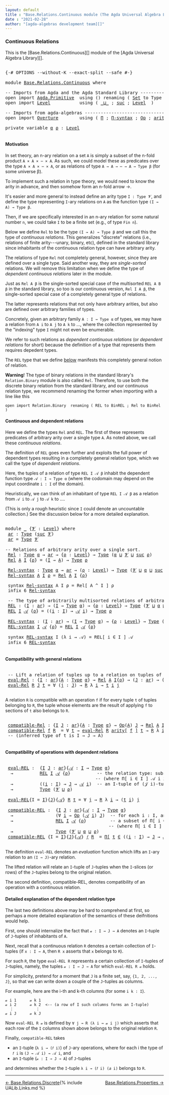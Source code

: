 ```yaml
---
layout: default
title : "Base.Relations.Continuous module (The Agda Universal Algebra Library)"
date : "2021-02-28"
author: "[agda-algebras development team][]"
---
```


### <a id="continuous-relations">Continuous Relations</a>

This is the [Base.Relations.Continuous][] module of the [Agda Universal Algebra Library][].

<pre class="Agda">

<a id="337" class="Symbol">{-#</a> <a id="341" class="Keyword">OPTIONS</a> <a id="349" class="Pragma">--without-K</a> <a id="361" class="Pragma">--exact-split</a> <a id="375" class="Pragma">--safe</a> <a id="382" class="Symbol">#-}</a>

<a id="387" class="Keyword">module</a> <a id="394" href="Base.Relations.Continuous.html" class="Module">Base.Relations.Continuous</a> <a id="420" class="Keyword">where</a>

<a id="427" class="Comment">-- Imports from Agda and the Agda Standard Library -------------------------------</a>
<a id="510" class="Keyword">open</a> <a id="515" class="Keyword">import</a> <a id="522" href="Agda.Primitive.html" class="Module">Agda.Primitive</a>  <a id="538" class="Keyword">using</a> <a id="544" class="Symbol">()</a> <a id="547" class="Keyword">renaming</a> <a id="556" class="Symbol">(</a> <a id="558" href="Agda.Primitive.html#326" class="Primitive">Set</a> <a id="562" class="Symbol">to</a> <a id="565" class="Primitive">Type</a> <a id="570" class="Symbol">)</a>
<a id="572" class="Keyword">open</a> <a id="577" class="Keyword">import</a> <a id="584" href="Level.html" class="Module">Level</a>           <a id="600" class="Keyword">using</a> <a id="606" class="Symbol">(</a> <a id="608" href="Agda.Primitive.html#810" class="Primitive Operator">_⊔_</a> <a id="612" class="Symbol">;</a> <a id="614" href="Agda.Primitive.html#780" class="Primitive">suc</a> <a id="618" class="Symbol">;</a> <a id="620" href="Agda.Primitive.html#597" class="Postulate">Level</a>  <a id="627" class="Symbol">)</a>

<a id="630" class="Comment">-- Imports from agda-algebras ----------------------------------------------------</a>
<a id="713" class="Keyword">open</a> <a id="718" class="Keyword">import</a> <a id="725" href="Overture.html" class="Module">Overture</a>        <a id="741" class="Keyword">using</a> <a id="747" class="Symbol">(</a> <a id="749" href="Overture.Basic.html#5932" class="Function">Π</a> <a id="751" class="Symbol">;</a> <a id="753" href="Overture.Basic.html#6012" class="Function">Π-syntax</a> <a id="762" class="Symbol">;</a> <a id="764" href="Overture.Operations.html#1235" class="Function">Op</a> <a id="767" class="Symbol">;</a> <a id="769" href="Overture.Operations.html#1672" class="Function Operator">arity[_]</a> <a id="778" class="Symbol">)</a>

<a id="781" class="Keyword">private</a> <a id="789" class="Keyword">variable</a> <a id="798" href="Base.Relations.Continuous.html#798" class="Generalizable">α</a> <a id="800" href="Base.Relations.Continuous.html#800" class="Generalizable">ρ</a> <a id="802" class="Symbol">:</a> <a id="804" href="Agda.Primitive.html#597" class="Postulate">Level</a>

</pre>

#### <a id="motivation">Motivation</a>

In set theory, an n-ary relation on a set `A` is simply a subset of the n-fold product `A × A × ⋯ × A`.  As such, we could model these as predicates over the type `A × A × ⋯ × A`, or as relations of type `A → A → ⋯ → A → Type β` (for some universe β).

To implement such a relation in type theory, we would need to know the arity in advance, and then somehow form an n-fold arrow →.

It's easier and more general to instead define an arity type `I : Type 𝓥`, and define the type representing `I`-ary relations on `A` as the function type `(I → A) → Type β`.

Then, if we are specifically interested in an n-ary relation for some natural number `n`, we could take `I` to be a finite set (e.g., of type `Fin n`).

Below we define `Rel` to be the type `(I → A) → Type β` and we call this the type of *continuous relations*.  This generalizes "discrete" relations (i.e., relations of finite arity---unary, binary, etc), defined in the standard library since inhabitants of the continuous relation type can have arbitrary arity.

The relations of type `Rel` not completely general, however, since they are defined over a single type. Said another way, they are *single-sorted* relations. We will remove this limitation when we define the type of *dependent continuous relations* later in the module.

Just as `Rel A β` is the single-sorted special case of the multisorted `REL A B β` in the standard library, so too is our continuous version, `Rel I A β`, the single-sorted special case of a completely general type of relations.

The latter represents relations that not only have arbitrary arities, but also are defined over arbitrary families of types.

Concretely, given an arbitrary family `A : I → Type α` of types, we may have a relation from `A i` to `A j` to `A k` to …, where the collection represented by the "indexing" type `I` might not even be enumerable.

We refer to such relations as *dependent continuous relations* (or *dependent relations* for short) because the definition of a type that represents them requires depedent types.

The `REL` type that we define [below](Base.Relations.Continuous.html#dependent-relations) manifests this completely general notion of relation.

**Warning**! The type of binary relations in the standard library's `Relation.Binary` module is also called `Rel`.  Therefore, to use both the discrete binary relation from the standard library, and our continuous relation type, we recommend renaming the former when importing with a line like this

`open import Relation.Binary  renaming ( REL to BinREL ; Rel to BinRel )`


#### <a id="continuous-and-dependent-relations">Continuous and dependent relations</a>

Here we define the types `Rel` and `REL`. The first of these represents predicates of arbitrary arity over a single type `A`. As noted above, we call these *continuous relations*.

The definition of `REL` goes even further and exploits the full power of dependent types resulting in a completely general relation type, which we call the type of *dependent relations*.

Here, the tuples of a relation of type `REL I 𝒜 β` inhabit the dependent function type `𝒜 : I → Type α` (where the codomain may depend on the input coordinate `i : I` of the domain).

Heuristically, we can think of an inhabitant of type `REL I 𝒜 β` as a relation from `𝒜 i` to `𝒜 j` to `𝒜 k` to ….

(This is only a rough heuristic since `I` could denote an uncountable collection.)  See the discussion below for a more detailed explanation.

<pre class="Agda">

<a id="4343" class="Keyword">module</a> <a id="4350" href="Base.Relations.Continuous.html#4350" class="Module">_</a> <a id="4352" class="Symbol">{</a><a id="4353" href="Base.Relations.Continuous.html#4353" class="Bound">𝓥</a> <a id="4355" class="Symbol">:</a> <a id="4357" href="Agda.Primitive.html#597" class="Postulate">Level</a><a id="4362" class="Symbol">}</a> <a id="4364" class="Keyword">where</a>
 <a id="4371" href="Base.Relations.Continuous.html#4371" class="Function">ar</a> <a id="4374" class="Symbol">:</a> <a id="4376" href="Base.Relations.Continuous.html#565" class="Primitive">Type</a> <a id="4381" class="Symbol">(</a><a id="4382" href="Agda.Primitive.html#780" class="Primitive">suc</a> <a id="4386" href="Base.Relations.Continuous.html#4353" class="Bound">𝓥</a><a id="4387" class="Symbol">)</a>
 <a id="4390" href="Base.Relations.Continuous.html#4371" class="Function">ar</a> <a id="4393" class="Symbol">=</a> <a id="4395" href="Base.Relations.Continuous.html#565" class="Primitive">Type</a> <a id="4400" href="Base.Relations.Continuous.html#4353" class="Bound">𝓥</a>

<a id="4403" class="Comment">-- Relations of arbitrary arity over a single sort.</a>
 <a id="4456" href="Base.Relations.Continuous.html#4456" class="Function">Rel</a> <a id="4460" class="Symbol">:</a> <a id="4462" href="Base.Relations.Continuous.html#565" class="Primitive">Type</a> <a id="4467" href="Base.Relations.Continuous.html#798" class="Generalizable">α</a> <a id="4469" class="Symbol">→</a> <a id="4471" href="Base.Relations.Continuous.html#4371" class="Function">ar</a> <a id="4474" class="Symbol">→</a> <a id="4476" class="Symbol">{</a><a id="4477" href="Base.Relations.Continuous.html#4477" class="Bound">ρ</a> <a id="4479" class="Symbol">:</a> <a id="4481" href="Agda.Primitive.html#597" class="Postulate">Level</a><a id="4486" class="Symbol">}</a> <a id="4488" class="Symbol">→</a> <a id="4490" href="Base.Relations.Continuous.html#565" class="Primitive">Type</a> <a id="4495" class="Symbol">(</a><a id="4496" href="Base.Relations.Continuous.html#798" class="Generalizable">α</a> <a id="4498" href="Agda.Primitive.html#810" class="Primitive Operator">⊔</a> <a id="4500" href="Base.Relations.Continuous.html#4353" class="Bound">𝓥</a> <a id="4502" href="Agda.Primitive.html#810" class="Primitive Operator">⊔</a> <a id="4504" href="Agda.Primitive.html#780" class="Primitive">suc</a> <a id="4508" href="Base.Relations.Continuous.html#4477" class="Bound">ρ</a><a id="4509" class="Symbol">)</a>
 <a id="4512" href="Base.Relations.Continuous.html#4456" class="Function">Rel</a> <a id="4516" href="Base.Relations.Continuous.html#4516" class="Bound">A</a> <a id="4518" href="Base.Relations.Continuous.html#4518" class="Bound">I</a> <a id="4520" class="Symbol">{</a><a id="4521" href="Base.Relations.Continuous.html#4521" class="Bound">ρ</a><a id="4522" class="Symbol">}</a> <a id="4524" class="Symbol">=</a> <a id="4526" class="Symbol">(</a><a id="4527" href="Base.Relations.Continuous.html#4518" class="Bound">I</a> <a id="4529" class="Symbol">→</a> <a id="4531" href="Base.Relations.Continuous.html#4516" class="Bound">A</a><a id="4532" class="Symbol">)</a> <a id="4534" class="Symbol">→</a> <a id="4536" href="Base.Relations.Continuous.html#565" class="Primitive">Type</a> <a id="4541" href="Base.Relations.Continuous.html#4521" class="Bound">ρ</a>

 <a id="4545" href="Base.Relations.Continuous.html#4545" class="Function">Rel-syntax</a> <a id="4556" class="Symbol">:</a> <a id="4558" href="Base.Relations.Continuous.html#565" class="Primitive">Type</a> <a id="4563" href="Base.Relations.Continuous.html#798" class="Generalizable">α</a> <a id="4565" class="Symbol">→</a> <a id="4567" href="Base.Relations.Continuous.html#4371" class="Function">ar</a> <a id="4570" class="Symbol">→</a> <a id="4572" class="Symbol">(</a><a id="4573" href="Base.Relations.Continuous.html#4573" class="Bound">ρ</a> <a id="4575" class="Symbol">:</a> <a id="4577" href="Agda.Primitive.html#597" class="Postulate">Level</a><a id="4582" class="Symbol">)</a> <a id="4584" class="Symbol">→</a> <a id="4586" href="Base.Relations.Continuous.html#565" class="Primitive">Type</a> <a id="4591" class="Symbol">(</a><a id="4592" href="Base.Relations.Continuous.html#4353" class="Bound">𝓥</a> <a id="4594" href="Agda.Primitive.html#810" class="Primitive Operator">⊔</a> <a id="4596" href="Base.Relations.Continuous.html#798" class="Generalizable">α</a> <a id="4598" href="Agda.Primitive.html#810" class="Primitive Operator">⊔</a> <a id="4600" href="Agda.Primitive.html#780" class="Primitive">suc</a> <a id="4604" href="Base.Relations.Continuous.html#4573" class="Bound">ρ</a><a id="4605" class="Symbol">)</a>
 <a id="4608" href="Base.Relations.Continuous.html#4545" class="Function">Rel-syntax</a> <a id="4619" href="Base.Relations.Continuous.html#4619" class="Bound">A</a> <a id="4621" href="Base.Relations.Continuous.html#4621" class="Bound">I</a> <a id="4623" href="Base.Relations.Continuous.html#4623" class="Bound">ρ</a> <a id="4625" class="Symbol">=</a> <a id="4627" href="Base.Relations.Continuous.html#4456" class="Function">Rel</a> <a id="4631" href="Base.Relations.Continuous.html#4619" class="Bound">A</a> <a id="4633" href="Base.Relations.Continuous.html#4621" class="Bound">I</a> <a id="4635" class="Symbol">{</a><a id="4636" href="Base.Relations.Continuous.html#4623" class="Bound">ρ</a><a id="4637" class="Symbol">}</a>

 <a id="4641" class="Keyword">syntax</a> <a id="4648" href="Base.Relations.Continuous.html#4545" class="Function">Rel-syntax</a> <a id="4659" class="Bound">A</a> <a id="4661" class="Bound">I</a> <a id="4663" class="Bound">ρ</a> <a id="4665" class="Symbol">=</a> <a id="4667" class="Function">Rel[</a> <a id="4672" class="Bound">A</a> <a id="4674" class="Function">^</a> <a id="4676" class="Bound">I</a> <a id="4678" class="Function">]</a> <a id="4680" class="Bound">ρ</a>
 <a id="4683" class="Keyword">infix</a> <a id="4689" class="Number">6</a> <a id="4691" href="Base.Relations.Continuous.html#4545" class="Function">Rel-syntax</a>

 <a id="4704" class="Comment">-- The type of arbitrarily multisorted relations of arbitrary arity</a>
 <a id="4773" href="Base.Relations.Continuous.html#4773" class="Function">REL</a> <a id="4777" class="Symbol">:</a> <a id="4779" class="Symbol">(</a><a id="4780" href="Base.Relations.Continuous.html#4780" class="Bound">I</a> <a id="4782" class="Symbol">:</a> <a id="4784" href="Base.Relations.Continuous.html#4371" class="Function">ar</a><a id="4786" class="Symbol">)</a> <a id="4788" class="Symbol">→</a> <a id="4790" class="Symbol">(</a><a id="4791" href="Base.Relations.Continuous.html#4780" class="Bound">I</a> <a id="4793" class="Symbol">→</a> <a id="4795" href="Base.Relations.Continuous.html#565" class="Primitive">Type</a> <a id="4800" href="Base.Relations.Continuous.html#798" class="Generalizable">α</a><a id="4801" class="Symbol">)</a> <a id="4803" class="Symbol">→</a> <a id="4805" class="Symbol">{</a><a id="4806" href="Base.Relations.Continuous.html#4806" class="Bound">ρ</a> <a id="4808" class="Symbol">:</a> <a id="4810" href="Agda.Primitive.html#597" class="Postulate">Level</a><a id="4815" class="Symbol">}</a> <a id="4817" class="Symbol">→</a> <a id="4819" href="Base.Relations.Continuous.html#565" class="Primitive">Type</a> <a id="4824" class="Symbol">(</a><a id="4825" href="Base.Relations.Continuous.html#4353" class="Bound">𝓥</a> <a id="4827" href="Agda.Primitive.html#810" class="Primitive Operator">⊔</a> <a id="4829" href="Base.Relations.Continuous.html#798" class="Generalizable">α</a> <a id="4831" href="Agda.Primitive.html#810" class="Primitive Operator">⊔</a> <a id="4833" href="Agda.Primitive.html#780" class="Primitive">suc</a> <a id="4837" href="Base.Relations.Continuous.html#4806" class="Bound">ρ</a><a id="4838" class="Symbol">)</a>
 <a id="4841" href="Base.Relations.Continuous.html#4773" class="Function">REL</a> <a id="4845" href="Base.Relations.Continuous.html#4845" class="Bound">I</a> <a id="4847" href="Base.Relations.Continuous.html#4847" class="Bound">𝒜</a> <a id="4849" class="Symbol">{</a><a id="4850" href="Base.Relations.Continuous.html#4850" class="Bound">ρ</a><a id="4851" class="Symbol">}</a> <a id="4853" class="Symbol">=</a> <a id="4855" class="Symbol">((</a><a id="4857" href="Base.Relations.Continuous.html#4857" class="Bound">i</a> <a id="4859" class="Symbol">:</a> <a id="4861" href="Base.Relations.Continuous.html#4845" class="Bound">I</a><a id="4862" class="Symbol">)</a> <a id="4864" class="Symbol">→</a> <a id="4866" href="Base.Relations.Continuous.html#4847" class="Bound">𝒜</a> <a id="4868" href="Base.Relations.Continuous.html#4857" class="Bound">i</a><a id="4869" class="Symbol">)</a> <a id="4871" class="Symbol">→</a> <a id="4873" href="Base.Relations.Continuous.html#565" class="Primitive">Type</a> <a id="4878" href="Base.Relations.Continuous.html#4850" class="Bound">ρ</a>

 <a id="4882" href="Base.Relations.Continuous.html#4882" class="Function">REL-syntax</a> <a id="4893" class="Symbol">:</a> <a id="4895" class="Symbol">(</a><a id="4896" href="Base.Relations.Continuous.html#4896" class="Bound">I</a> <a id="4898" class="Symbol">:</a> <a id="4900" href="Base.Relations.Continuous.html#4371" class="Function">ar</a><a id="4902" class="Symbol">)</a> <a id="4904" class="Symbol">→</a> <a id="4906" class="Symbol">(</a><a id="4907" href="Base.Relations.Continuous.html#4896" class="Bound">I</a> <a id="4909" class="Symbol">→</a> <a id="4911" href="Base.Relations.Continuous.html#565" class="Primitive">Type</a> <a id="4916" href="Base.Relations.Continuous.html#798" class="Generalizable">α</a><a id="4917" class="Symbol">)</a> <a id="4919" class="Symbol">→</a> <a id="4921" class="Symbol">{</a><a id="4922" href="Base.Relations.Continuous.html#4922" class="Bound">ρ</a> <a id="4924" class="Symbol">:</a> <a id="4926" href="Agda.Primitive.html#597" class="Postulate">Level</a><a id="4931" class="Symbol">}</a> <a id="4933" class="Symbol">→</a> <a id="4935" href="Base.Relations.Continuous.html#565" class="Primitive">Type</a> <a id="4940" class="Symbol">(</a><a id="4941" href="Base.Relations.Continuous.html#4353" class="Bound">𝓥</a> <a id="4943" href="Agda.Primitive.html#810" class="Primitive Operator">⊔</a> <a id="4945" href="Base.Relations.Continuous.html#798" class="Generalizable">α</a> <a id="4947" href="Agda.Primitive.html#810" class="Primitive Operator">⊔</a> <a id="4949" href="Agda.Primitive.html#780" class="Primitive">suc</a> <a id="4953" href="Base.Relations.Continuous.html#4922" class="Bound">ρ</a><a id="4954" class="Symbol">)</a>
 <a id="4957" href="Base.Relations.Continuous.html#4882" class="Function">REL-syntax</a> <a id="4968" href="Base.Relations.Continuous.html#4968" class="Bound">I</a> <a id="4970" href="Base.Relations.Continuous.html#4970" class="Bound">𝒜</a> <a id="4972" class="Symbol">{</a><a id="4973" href="Base.Relations.Continuous.html#4973" class="Bound">ρ</a><a id="4974" class="Symbol">}</a> <a id="4976" class="Symbol">=</a> <a id="4978" href="Base.Relations.Continuous.html#4773" class="Function">REL</a> <a id="4982" href="Base.Relations.Continuous.html#4968" class="Bound">I</a> <a id="4984" href="Base.Relations.Continuous.html#4970" class="Bound">𝒜</a> <a id="4986" class="Symbol">{</a><a id="4987" href="Base.Relations.Continuous.html#4973" class="Bound">ρ</a><a id="4988" class="Symbol">}</a>

 <a id="4992" class="Keyword">syntax</a> <a id="4999" href="Base.Relations.Continuous.html#4882" class="Function">REL-syntax</a> <a id="5010" class="Bound">I</a> <a id="5012" class="Symbol">(λ</a> <a id="5015" class="Bound">i</a> <a id="5017" class="Symbol">→</a> <a id="5019" class="Bound">𝒜</a><a id="5020" class="Symbol">)</a> <a id="5022" class="Symbol">=</a> <a id="5024" class="Function">REL[</a> <a id="5029" class="Bound">i</a> <a id="5031" class="Function">∈</a> <a id="5033" class="Bound">I</a> <a id="5035" class="Function">]</a> <a id="5037" class="Bound">𝒜</a>
 <a id="5040" class="Keyword">infix</a> <a id="5046" class="Number">6</a> <a id="5048" href="Base.Relations.Continuous.html#4882" class="Function">REL-syntax</a>

</pre>

#### <a id="compatibility-with-general-relations">Compatibility with general relations</a>

<pre class="Agda">

 <a id="5179" class="Comment">-- Lift a relation of tuples up to a relation on tuples of tuples.</a>
 <a id="5247" href="Base.Relations.Continuous.html#5247" class="Function">eval-Rel</a> <a id="5256" class="Symbol">:</a> <a id="5258" class="Symbol">{</a><a id="5259" href="Base.Relations.Continuous.html#5259" class="Bound">I</a> <a id="5261" class="Symbol">:</a> <a id="5263" href="Base.Relations.Continuous.html#4371" class="Function">ar</a><a id="5265" class="Symbol">}{</a><a id="5267" href="Base.Relations.Continuous.html#5267" class="Bound">A</a> <a id="5269" class="Symbol">:</a> <a id="5271" href="Base.Relations.Continuous.html#565" class="Primitive">Type</a> <a id="5276" href="Base.Relations.Continuous.html#798" class="Generalizable">α</a><a id="5277" class="Symbol">}</a> <a id="5279" class="Symbol">→</a> <a id="5281" href="Base.Relations.Continuous.html#4456" class="Function">Rel</a> <a id="5285" href="Base.Relations.Continuous.html#5267" class="Bound">A</a> <a id="5287" href="Base.Relations.Continuous.html#5259" class="Bound">I</a><a id="5288" class="Symbol">{</a><a id="5289" href="Base.Relations.Continuous.html#800" class="Generalizable">ρ</a><a id="5290" class="Symbol">}</a> <a id="5292" class="Symbol">→</a> <a id="5294" class="Symbol">(</a><a id="5295" href="Base.Relations.Continuous.html#5295" class="Bound">J</a> <a id="5297" class="Symbol">:</a> <a id="5299" href="Base.Relations.Continuous.html#4371" class="Function">ar</a><a id="5301" class="Symbol">)</a> <a id="5303" class="Symbol">→</a> <a id="5305" class="Symbol">(</a><a id="5306" href="Base.Relations.Continuous.html#5259" class="Bound">I</a> <a id="5308" class="Symbol">→</a> <a id="5310" href="Base.Relations.Continuous.html#5295" class="Bound">J</a> <a id="5312" class="Symbol">→</a> <a id="5314" href="Base.Relations.Continuous.html#5267" class="Bound">A</a><a id="5315" class="Symbol">)</a> <a id="5317" class="Symbol">→</a> <a id="5319" href="Base.Relations.Continuous.html#565" class="Primitive">Type</a> <a id="5324" class="Symbol">(</a><a id="5325" href="Base.Relations.Continuous.html#4353" class="Bound">𝓥</a> <a id="5327" href="Agda.Primitive.html#810" class="Primitive Operator">⊔</a> <a id="5329" href="Base.Relations.Continuous.html#800" class="Generalizable">ρ</a><a id="5330" class="Symbol">)</a>
 <a id="5333" href="Base.Relations.Continuous.html#5247" class="Function">eval-Rel</a> <a id="5342" href="Base.Relations.Continuous.html#5342" class="Bound">R</a> <a id="5344" href="Base.Relations.Continuous.html#5344" class="Bound">J</a> <a id="5346" href="Base.Relations.Continuous.html#5346" class="Bound">t</a> <a id="5348" class="Symbol">=</a> <a id="5350" class="Symbol">∀</a> <a id="5352" class="Symbol">(</a><a id="5353" href="Base.Relations.Continuous.html#5353" class="Bound">j</a> <a id="5355" class="Symbol">:</a> <a id="5357" href="Base.Relations.Continuous.html#5344" class="Bound">J</a><a id="5358" class="Symbol">)</a> <a id="5360" class="Symbol">→</a> <a id="5362" href="Base.Relations.Continuous.html#5342" class="Bound">R</a> <a id="5364" class="Symbol">λ</a> <a id="5366" href="Base.Relations.Continuous.html#5366" class="Bound">i</a> <a id="5368" class="Symbol">→</a> <a id="5370" href="Base.Relations.Continuous.html#5346" class="Bound">t</a> <a id="5372" href="Base.Relations.Continuous.html#5366" class="Bound">i</a> <a id="5374" href="Base.Relations.Continuous.html#5353" class="Bound">j</a>

</pre>

A relation `R` is compatible with an operation `f` if for every tuple `t` of tuples
belonging to `R`, the tuple whose elements are the result of applying `f` to
sections of `t` also belongs to `R`.

<pre class="Agda">

 <a id="5603" href="Base.Relations.Continuous.html#5603" class="Function">compatible-Rel</a> <a id="5618" class="Symbol">:</a> <a id="5620" class="Symbol">{</a><a id="5621" href="Base.Relations.Continuous.html#5621" class="Bound">I</a> <a id="5623" href="Base.Relations.Continuous.html#5623" class="Bound">J</a> <a id="5625" class="Symbol">:</a> <a id="5627" href="Base.Relations.Continuous.html#4371" class="Function">ar</a><a id="5629" class="Symbol">}{</a><a id="5631" href="Base.Relations.Continuous.html#5631" class="Bound">A</a> <a id="5633" class="Symbol">:</a> <a id="5635" href="Base.Relations.Continuous.html#565" class="Primitive">Type</a> <a id="5640" href="Base.Relations.Continuous.html#798" class="Generalizable">α</a><a id="5641" class="Symbol">}</a> <a id="5643" class="Symbol">→</a> <a id="5645" href="Overture.Operations.html#1235" class="Function">Op</a><a id="5647" class="Symbol">(</a><a id="5648" href="Base.Relations.Continuous.html#5631" class="Bound">A</a><a id="5649" class="Symbol">)</a> <a id="5651" href="Base.Relations.Continuous.html#5623" class="Bound">J</a> <a id="5653" class="Symbol">→</a> <a id="5655" href="Base.Relations.Continuous.html#4456" class="Function">Rel</a> <a id="5659" href="Base.Relations.Continuous.html#5631" class="Bound">A</a> <a id="5661" href="Base.Relations.Continuous.html#5621" class="Bound">I</a><a id="5662" class="Symbol">{</a><a id="5663" href="Base.Relations.Continuous.html#800" class="Generalizable">ρ</a><a id="5664" class="Symbol">}</a> <a id="5666" class="Symbol">→</a> <a id="5668" href="Base.Relations.Continuous.html#565" class="Primitive">Type</a> <a id="5673" class="Symbol">(</a><a id="5674" href="Base.Relations.Continuous.html#4353" class="Bound">𝓥</a> <a id="5676" href="Agda.Primitive.html#810" class="Primitive Operator">⊔</a> <a id="5678" href="Base.Relations.Continuous.html#798" class="Generalizable">α</a> <a id="5680" href="Agda.Primitive.html#810" class="Primitive Operator">⊔</a> <a id="5682" href="Base.Relations.Continuous.html#800" class="Generalizable">ρ</a><a id="5683" class="Symbol">)</a>
 <a id="5686" href="Base.Relations.Continuous.html#5603" class="Function">compatible-Rel</a> <a id="5701" href="Base.Relations.Continuous.html#5701" class="Bound">f</a> <a id="5703" href="Base.Relations.Continuous.html#5703" class="Bound">R</a>  <a id="5706" class="Symbol">=</a> <a id="5708" class="Symbol">∀</a> <a id="5710" href="Base.Relations.Continuous.html#5710" class="Bound">t</a> <a id="5712" class="Symbol">→</a> <a id="5714" href="Base.Relations.Continuous.html#5247" class="Function">eval-Rel</a> <a id="5723" href="Base.Relations.Continuous.html#5703" class="Bound">R</a> <a id="5725" href="Overture.Operations.html#1672" class="Function Operator">arity[</a> <a id="5732" href="Base.Relations.Continuous.html#5701" class="Bound">f</a> <a id="5734" href="Overture.Operations.html#1672" class="Function Operator">]</a> <a id="5736" href="Base.Relations.Continuous.html#5710" class="Bound">t</a> <a id="5738" class="Symbol">→</a> <a id="5740" href="Base.Relations.Continuous.html#5703" class="Bound">R</a> <a id="5742" class="Symbol">λ</a> <a id="5744" href="Base.Relations.Continuous.html#5744" class="Bound">i</a> <a id="5746" class="Symbol">→</a> <a id="5748" href="Base.Relations.Continuous.html#5701" class="Bound">f</a> <a id="5750" class="Symbol">(</a><a id="5751" href="Base.Relations.Continuous.html#5710" class="Bound">t</a> <a id="5753" href="Base.Relations.Continuous.html#5744" class="Bound">i</a><a id="5754" class="Symbol">)</a>
 <a id="5757" class="Comment">-- (inferred type of t is I → J → A)</a>

</pre>


#### <a id="compatibility-of-operations-with-dependent-relations">Compatibility of operations with dependent relations</a>

<pre class="Agda">

 <a id="5947" href="Base.Relations.Continuous.html#5947" class="Function">eval-REL</a> <a id="5956" class="Symbol">:</a>  <a id="5959" class="Symbol">{</a><a id="5960" href="Base.Relations.Continuous.html#5960" class="Bound">I</a> <a id="5962" href="Base.Relations.Continuous.html#5962" class="Bound">J</a> <a id="5964" class="Symbol">:</a> <a id="5966" href="Base.Relations.Continuous.html#4371" class="Function">ar</a><a id="5968" class="Symbol">}{</a><a id="5970" href="Base.Relations.Continuous.html#5970" class="Bound">𝒜</a> <a id="5972" class="Symbol">:</a> <a id="5974" href="Base.Relations.Continuous.html#5960" class="Bound">I</a> <a id="5976" class="Symbol">→</a> <a id="5978" href="Base.Relations.Continuous.html#565" class="Primitive">Type</a> <a id="5983" href="Base.Relations.Continuous.html#798" class="Generalizable">α</a><a id="5984" class="Symbol">}</a>
  <a id="5988" class="Symbol">→</a>          <a id="5999" href="Base.Relations.Continuous.html#4773" class="Function">REL</a> <a id="6003" href="Base.Relations.Continuous.html#5960" class="Bound">I</a> <a id="6005" href="Base.Relations.Continuous.html#5970" class="Bound">𝒜</a> <a id="6007" class="Symbol">{</a><a id="6008" href="Base.Relations.Continuous.html#800" class="Generalizable">ρ</a><a id="6009" class="Symbol">}</a>          <a id="6020" class="Comment">-- the relation type: subsets of Π[ i ∈ I ] 𝒜 i</a>
                                  <a id="6102" class="Comment">-- (where Π[ i ∈ I ] 𝒜 i is a type of dependent functions or &quot;tuples&quot;)</a>
  <a id="6175" class="Symbol">→</a>          <a id="6186" class="Symbol">((</a><a id="6188" href="Base.Relations.Continuous.html#6188" class="Bound">i</a> <a id="6190" class="Symbol">:</a> <a id="6192" href="Base.Relations.Continuous.html#5960" class="Bound">I</a><a id="6193" class="Symbol">)</a> <a id="6195" class="Symbol">→</a> <a id="6197" href="Base.Relations.Continuous.html#5962" class="Bound">J</a> <a id="6199" class="Symbol">→</a> <a id="6201" href="Base.Relations.Continuous.html#5970" class="Bound">𝒜</a> <a id="6203" href="Base.Relations.Continuous.html#6188" class="Bound">i</a><a id="6204" class="Symbol">)</a>  <a id="6207" class="Comment">-- an I-tuple of (𝒥 i)-tuples</a>
  <a id="6239" class="Symbol">→</a>          <a id="6250" href="Base.Relations.Continuous.html#565" class="Primitive">Type</a> <a id="6255" class="Symbol">(</a><a id="6256" href="Base.Relations.Continuous.html#4353" class="Bound">𝓥</a> <a id="6258" href="Agda.Primitive.html#810" class="Primitive Operator">⊔</a> <a id="6260" href="Base.Relations.Continuous.html#800" class="Generalizable">ρ</a><a id="6261" class="Symbol">)</a>

 <a id="6265" href="Base.Relations.Continuous.html#5947" class="Function">eval-REL</a><a id="6273" class="Symbol">{</a><a id="6274" class="Argument">I</a> <a id="6276" class="Symbol">=</a> <a id="6278" href="Base.Relations.Continuous.html#6278" class="Bound">I</a><a id="6279" class="Symbol">}{</a><a id="6281" href="Base.Relations.Continuous.html#6281" class="Bound">J</a><a id="6282" class="Symbol">}{</a><a id="6284" href="Base.Relations.Continuous.html#6284" class="Bound">𝒜</a><a id="6285" class="Symbol">}</a> <a id="6287" href="Base.Relations.Continuous.html#6287" class="Bound">R</a> <a id="6289" href="Base.Relations.Continuous.html#6289" class="Bound">t</a> <a id="6291" class="Symbol">=</a> <a id="6293" class="Symbol">∀</a> <a id="6295" href="Base.Relations.Continuous.html#6295" class="Bound">j</a> <a id="6297" class="Symbol">→</a> <a id="6299" href="Base.Relations.Continuous.html#6287" class="Bound">R</a> <a id="6301" class="Symbol">λ</a> <a id="6303" href="Base.Relations.Continuous.html#6303" class="Bound">i</a> <a id="6305" class="Symbol">→</a> <a id="6307" class="Symbol">(</a><a id="6308" href="Base.Relations.Continuous.html#6289" class="Bound">t</a> <a id="6310" href="Base.Relations.Continuous.html#6303" class="Bound">i</a><a id="6311" class="Symbol">)</a> <a id="6313" href="Base.Relations.Continuous.html#6295" class="Bound">j</a>

 <a id="6317" href="Base.Relations.Continuous.html#6317" class="Function">compatible-REL</a> <a id="6332" class="Symbol">:</a>  <a id="6335" class="Symbol">{</a><a id="6336" href="Base.Relations.Continuous.html#6336" class="Bound">I</a> <a id="6338" href="Base.Relations.Continuous.html#6338" class="Bound">J</a> <a id="6340" class="Symbol">:</a> <a id="6342" href="Base.Relations.Continuous.html#4371" class="Function">ar</a><a id="6344" class="Symbol">}{</a><a id="6346" href="Base.Relations.Continuous.html#6346" class="Bound">𝒜</a> <a id="6348" class="Symbol">:</a> <a id="6350" href="Base.Relations.Continuous.html#6336" class="Bound">I</a> <a id="6352" class="Symbol">→</a> <a id="6354" href="Base.Relations.Continuous.html#565" class="Primitive">Type</a> <a id="6359" href="Base.Relations.Continuous.html#798" class="Generalizable">α</a><a id="6360" class="Symbol">}</a>
  <a id="6364" class="Symbol">→</a>                <a id="6381" class="Symbol">(∀</a> <a id="6384" href="Base.Relations.Continuous.html#6384" class="Bound">i</a> <a id="6386" class="Symbol">→</a> <a id="6388" href="Overture.Operations.html#1235" class="Function">Op</a> <a id="6391" class="Symbol">(</a><a id="6392" href="Base.Relations.Continuous.html#6346" class="Bound">𝒜</a> <a id="6394" href="Base.Relations.Continuous.html#6384" class="Bound">i</a><a id="6395" class="Symbol">)</a> <a id="6397" href="Base.Relations.Continuous.html#6338" class="Bound">J</a><a id="6398" class="Symbol">)</a>  <a id="6401" class="Comment">-- for each i : I, an operation of type  Op(𝒜 i){J} = (J → 𝒜 i) → 𝒜 i</a>
  <a id="6473" class="Symbol">→</a>                <a id="6490" href="Base.Relations.Continuous.html#4773" class="Function">REL</a> <a id="6494" href="Base.Relations.Continuous.html#6336" class="Bound">I</a> <a id="6496" href="Base.Relations.Continuous.html#6346" class="Bound">𝒜</a> <a id="6498" class="Symbol">{</a><a id="6499" href="Base.Relations.Continuous.html#800" class="Generalizable">ρ</a><a id="6500" class="Symbol">}</a>         <a id="6510" class="Comment">-- a subset of Π[ i ∈ I ] 𝒜 i</a>
                                       <a id="6579" class="Comment">-- (where Π[ i ∈ I ] 𝒜 i is a type of dependent functions or &quot;tuples&quot;)</a>
  <a id="6652" class="Symbol">→</a>                <a id="6669" href="Base.Relations.Continuous.html#565" class="Primitive">Type</a> <a id="6674" class="Symbol">(</a><a id="6675" href="Base.Relations.Continuous.html#4353" class="Bound">𝓥</a> <a id="6677" href="Agda.Primitive.html#810" class="Primitive Operator">⊔</a> <a id="6679" href="Base.Relations.Continuous.html#798" class="Generalizable">α</a> <a id="6681" href="Agda.Primitive.html#810" class="Primitive Operator">⊔</a> <a id="6683" href="Base.Relations.Continuous.html#800" class="Generalizable">ρ</a><a id="6684" class="Symbol">)</a>
 <a id="6687" href="Base.Relations.Continuous.html#6317" class="Function">compatible-REL</a> <a id="6702" class="Symbol">{</a><a id="6703" class="Argument">I</a> <a id="6705" class="Symbol">=</a> <a id="6707" href="Base.Relations.Continuous.html#6707" class="Bound">I</a><a id="6708" class="Symbol">}{</a><a id="6710" href="Base.Relations.Continuous.html#6710" class="Bound">J</a><a id="6711" class="Symbol">}{</a><a id="6713" href="Base.Relations.Continuous.html#6713" class="Bound">𝒜</a><a id="6714" class="Symbol">}</a> <a id="6716" href="Base.Relations.Continuous.html#6716" class="Bound">𝑓</a> <a id="6718" href="Base.Relations.Continuous.html#6718" class="Bound">R</a>  <a id="6721" class="Symbol">=</a> <a id="6723" href="Overture.Basic.html#6012" class="Function">Π[</a> <a id="6726" href="Base.Relations.Continuous.html#6726" class="Bound">t</a> <a id="6728" href="Overture.Basic.html#6012" class="Function">∈</a> <a id="6730" class="Symbol">((</a><a id="6732" href="Base.Relations.Continuous.html#6732" class="Bound">i</a> <a id="6734" class="Symbol">:</a> <a id="6736" href="Base.Relations.Continuous.html#6707" class="Bound">I</a><a id="6737" class="Symbol">)</a> <a id="6739" class="Symbol">→</a> <a id="6741" href="Base.Relations.Continuous.html#6710" class="Bound">J</a> <a id="6743" class="Symbol">→</a> <a id="6745" href="Base.Relations.Continuous.html#6713" class="Bound">𝒜</a> <a id="6747" href="Base.Relations.Continuous.html#6732" class="Bound">i</a><a id="6748" class="Symbol">)</a> <a id="6750" href="Overture.Basic.html#6012" class="Function">]</a> <a id="6752" href="Base.Relations.Continuous.html#5947" class="Function">eval-REL</a> <a id="6761" href="Base.Relations.Continuous.html#6718" class="Bound">R</a> <a id="6763" href="Base.Relations.Continuous.html#6726" class="Bound">t</a>

</pre>

The definition `eval-REL` denotes an *evaluation* function which lifts an `I`-ary relation to an `(I → J)`-ary relation.

The lifted relation will relate an `I`-tuple of `J`-tuples when the `I`-slices (or rows) of the `J`-tuples belong
to the original relation.

The second definition, compatible-REL,  denotes compatibility of an operation with a continuous relation.


#### <a id="detailed-explanation-of-the-dependent-relation-type">Detailed explanation of the dependent relation type</a>

The last two definitions above may be hard to comprehend at first, so perhaps a more detailed explanation of the semantics of these deifnitions would help.

First, one should internalize the fact that `𝒶 : I → J → A` denotes an `I`-tuple of `J`-tuples of inhabitants of `A`.

Next, recall that a continuous relation `R` denotes a certain collection of `I`-tuples (if `x : I → A`, then `R x` asserts that `x` belongs to `R`).

For such `R`, the type `eval-REL R` represents a certain collection of `I`-tuples of `J`-tuples, namely, the tuples `𝒶 : I → J → A` for which `eval-REL R 𝒶` holds.

For simplicity, pretend for a moment that `J` is a finite set, say, `{1, 2, ..., J}`, so that we can write down a couple of the `J`-tuples as columns.

For example, here are the i-th and k-th columns (for some `i k : I`).

```
𝒶 i 1      𝒶 k 1
𝒶 i 2      𝒶 k 2  <-- (a row of I such columns forms an I-tuple)
  ⋮          ⋮
𝒶 i J      𝒶 k J
```

Now `eval-REL R 𝒶` is defined by `∀ j → R (λ i → 𝒶 i j)` which asserts that each row of the `I` columns shown above belongs to the original relation `R`.

Finally, `compatible-REL` takes

*  an `I`-tuple (`λ i → (𝑓 i)`) of `J`-ary operations, where for each i the type of `𝑓 i` is `(J → 𝒜 i) → 𝒜 i`, and
*  an `I`-tuple (`𝒶 : I → J → A`) of `J`-tuples

and determines whether the `I`-tuple `λ i → (𝑓 i) (𝑎 i)` belongs to `R`.

--------------------------------------

<span style="float:left;">[← Base.Relations.Discrete](Base.Relations.Discrete.html)</span>
<span style="float:right;">[Base.Relations.Properties →](Base.Relations.Properties.html)</span>

{% include UALib.Links.md %}

[agda-algebras development team]: https://github.com/ualib/agda-algebras#the-agda-algebras-development-team
